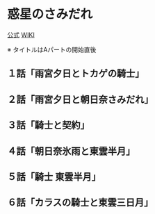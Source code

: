# 惑星のさみだれ

[公式](https://hoshinosamidare.jp/) 
[WIKI](https://ja.wikipedia.org/wiki/%E6%83%91%E6%98%9F%E3%81%AE%E3%81%95%E3%81%BF%E3%81%A0%E3%82%8C) 

※ タイトルはAパートの開始直後

## １話「雨宮夕日とトカゲの騎士」

## ２話「雨宮夕日と朝日奈さみだれ」

## ３話「騎士と契約」

## ４話「朝日奈氷雨と東雲半月」

## ５話「騎士 東雲半月」

## ６話「カラスの騎士と東雲三日月」
